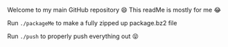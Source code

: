 Welcome to my main GitHub repository 😄
This readMe is mostly for me 😂

Run `./packageMe` to make a fully zipped up package.bz2 file 

Run `./push` to properly push everything out 😝